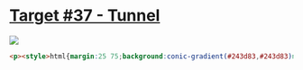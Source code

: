 # [Target #37 - Tunnel](https://cssbattle.dev/play/37)

![](https://cssbattle.dev/targets/37.png)

```HTML
<p><style>html{margin:25 75;background:conic-gradient(#243d83,#243d83)no-repeat#6592cf}html *{transform:rotate(15deg)}body{margin:50;padding:38 37 36 38;background:#6592cf}p{height:75;background:#243d83
```
